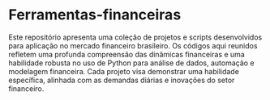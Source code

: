 # Ferramentas-financeiras
Este repositório apresenta uma coleção de projetos e scripts desenvolvidos para aplicação no mercado financeiro brasileiro. Os códigos aqui reunidos refletem uma profunda compreensão das dinâmicas financeiras e uma habilidade robusta no uso de Python para análise de dados, automação e modelagem financeira. Cada projeto visa demonstrar uma habilidade específica, alinhada com as demandas diárias e inovações do setor financeiro.

